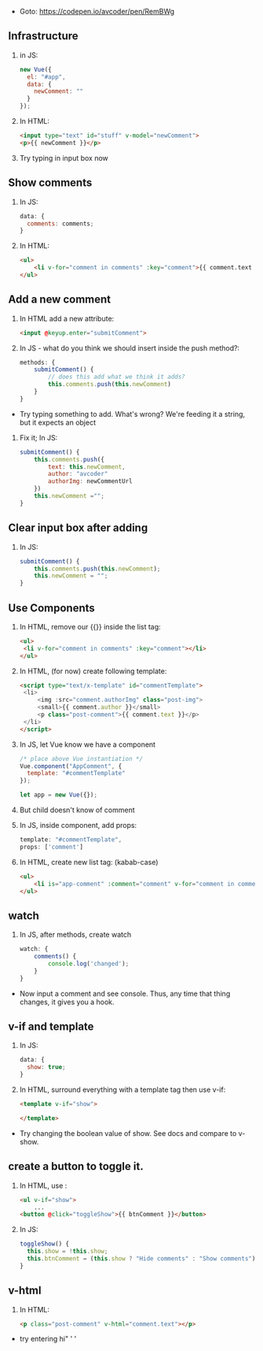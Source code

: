 - Goto: https://codepen.io/avcoder/pen/RemBWg

## Infrastructure

1. in JS:
   ```js
   new Vue({
     el: "#app",
     data: {
       newComment: ""
     }
   });
   ```
1. In HTML:

   ```html
   <input type="text" id="stuff" v-model="newComment">
   <p>{{ newComment }}</p>
   ```

1. Try typing in input box now

## Show comments

1. In JS:
   ```js
   data: {
     comments: comments;
   }
   ```
1. In HTML:
   ```html
   <ul>
       <li v-for="comment in comments" :key="comment">{{ comment.text }}</li>
   </ul>
   ```

## Add a new comment

1. In HTML add a new attribute:
   ```html
   <input @keyup.enter="submitComment">
   ```
1. In JS - what do you think we should insert inside the push method?:
   ```js
   methods: {
       submitComment() {
           // does this add what we think it adds?
           this.comments.push(this.newComment)
       }
   }
   ```

- Try typing something to add. What's wrong? We're feeding it a string, but it expects an object

1. Fix it; In JS:
   ```js
   submitComment() {
       this.comments.push({
           text: this.newComment,
           author: "avcoder"
           authorImg: newCommentUrl
       })
       this.newComment ="";
   }
   ```

## Clear input box after adding

1. In JS:
   ```js
   submitComment() {
       this.comments.push(this.newComment);
       this.newComment = "";
   }
   ```

## Use Components

1. In HTML, remove our {{}} inside the list tag:

   ```html
   <ul>
    <li v-for="comment in comments" :key="comment"></li>
   </ul>
   ```

1. In HTML, (for now) create following template:

   ```html
   <script type="text/x-template" id="commentTemplate">
    <li>
        <img :src="comment.authorImg" class="post-img">
        <small>{{ comment.author }}</small>
        <p class="post-comment">{{ comment.text }}</p>
    </li>
   </script>
   ```

1. In JS, let Vue know we have a component

   ```js
   /* place above Vue instantiation */
   Vue.component("AppComment", {
     template: "#commentTemplate"
   });

   let app = new Vue({});
   ```

1. But child doesn't know of comment

1. In JS, inside component, add props:

   ```js
   template: "#commentTemplate",
   props: ['comment']
   ```

1. In HTML, create new list tag: (kabab-case)

   ```html
   <ul>
       <li is="app-comment" :comment="comment" v-for="comment in comments" :key="comment"></li>
   </ul>
   ```

## watch

1. In JS, after methods, create watch
   ```js
   watch: {
       comments() {
           console.log('changed');
       }
   }
   ```

- Now input a comment and see console. Thus, any time that thing changes, it gives you a hook.

## v-if and template

1. In JS:

   ```js
   data: {
     show: true;
   }
   ```

1. In HTML, surround everything with a template tag then use v-if:

   ```html
   <template v-if="show">

   </template>
   ```

- Try changing the boolean value of show. See docs and compare to v-show.

## create a button to toggle it.

1. In HTML, use :

   ```html
   <ul v-if="show">
       ...
   <button @click="toggleShow">{{ btnComment }}</button>
   ```

1. In JS:

   ```js
   toggleShow() {
     this.show = !this.show;
     this.btnComment = (this.show ? "Hide comments" : "Show comments")
   }
   ```

## v-html

1. In HTML:
   ```html
   <p class="post-comment" v-html="comment.text"></p>
   ```

- try entering hi&quot; &#039; &#39;
